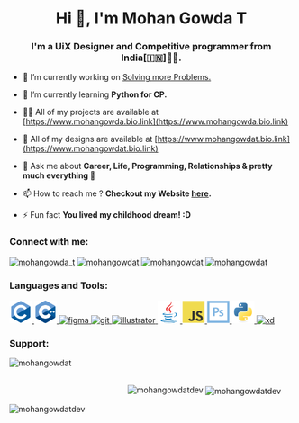 <h1 align="center">Hi 👋, I'm Mohan Gowda T</h1>
<h3 align="center">I'm a UiX Designer and Competitive programmer from India[🇮🇳]🧑‍💻.</h3>

- 🔭 I’m currently working on [Solving more Problems.](https://www.mohangowda.bio.link)

- 🌱 I’m currently learning **Python for CP.**

- 👨‍💻 All of my projects are available at [https://www.mohangowda.bio.link](https://www.mohangowda.bio.link)

- 🎨 All of my designs are available at [https://www.mohangowdat.bio.link](https://www.mohangowdat.bio.link)

- 💬 Ask me about **Career, Life, Programming, Relationships & pretty much everything 🖤**

- 📫 How to reach me ? **Checkout my Website [here](https://www.mohangowda.bio.link).**

- ⚡ Fun fact **You lived my childhood dream! :D**

<h3 align="left">Connect with me:</h3>
<p align="left">
<a href="https://twitter.com/mohangowda_t" target="blank"><img align="center" src="https://raw.githubusercontent.com/rahuldkjain/github-profile-readme-generator/master/src/images/icons/Social/twitter.svg" alt="mohangowda_t" height="30" width="40" /></a>
<a href="https://linkedin.com/in/mohangowdat" target="blank"><img align="center" src="https://raw.githubusercontent.com/rahuldkjain/github-profile-readme-generator/master/src/images/icons/Social/linked-in-alt.svg" alt="mohangowdat" height="30" width="40" /></a>
<a href="https://dribbble.com/mohangowdat" target="blank"><img align="center" src="https://raw.githubusercontent.com/rahuldkjain/github-profile-readme-generator/master/src/images/icons/Social/dribbble.svg" alt="mohangowdat" height="30" width="40" /></a>
<a href="https://www.behance.net/mohangowdat" target="blank"><img align="center" src="https://raw.githubusercontent.com/rahuldkjain/github-profile-readme-generator/master/src/images/icons/Social/behance.svg" alt="mohangowdat" height="30" width="40" /></a>
</p>

<h3 align="left">Languages and Tools:</h3>
<p align="left"> <a href="https://www.cprogramming.com/" target="_blank" rel="noreferrer"> <img src="https://raw.githubusercontent.com/devicons/devicon/master/icons/c/c-original.svg" alt="c" width="40" height="40"/> </a> <a href="https://www.w3schools.com/cpp/" target="_blank" rel="noreferrer"> <img src="https://raw.githubusercontent.com/devicons/devicon/master/icons/cplusplus/cplusplus-original.svg" alt="cplusplus" width="40" height="40"/> </a> <a href="https://www.figma.com/" target="_blank" rel="noreferrer"> <img src="https://www.vectorlogo.zone/logos/figma/figma-icon.svg" alt="figma" width="40" height="40"/> </a> <a href="https://git-scm.com/" target="_blank" rel="noreferrer"> <img src="https://www.vectorlogo.zone/logos/git-scm/git-scm-icon.svg" alt="git" width="40" height="40"/> </a> <a href="https://www.adobe.com/in/products/illustrator.html" target="_blank" rel="noreferrer"> <img src="https://www.vectorlogo.zone/logos/adobe_illustrator/adobe_illustrator-icon.svg" alt="illustrator" width="40" height="40"/> </a> <a href="https://www.java.com" target="_blank" rel="noreferrer"> <img src="https://raw.githubusercontent.com/devicons/devicon/master/icons/java/java-original.svg" alt="java" width="40" height="40"/> </a> <a href="https://developer.mozilla.org/en-US/docs/Web/JavaScript" target="_blank" rel="noreferrer"> <img src="https://raw.githubusercontent.com/devicons/devicon/master/icons/javascript/javascript-original.svg" alt="javascript" width="40" height="40"/> </a> <a href="https://www.photoshop.com/en" target="_blank" rel="noreferrer"> <img src="https://raw.githubusercontent.com/devicons/devicon/master/icons/photoshop/photoshop-line.svg" alt="photoshop" width="40" height="40"/> </a> <a href="https://www.python.org" target="_blank" rel="noreferrer"> <img src="https://raw.githubusercontent.com/devicons/devicon/master/icons/python/python-original.svg" alt="python" width="40" height="40"/> </a> <a href="https://www.adobe.com/products/xd.html" target="_blank" rel="noreferrer"> <img src="https://cdn.worldvectorlogo.com/logos/adobe-xd.svg" alt="xd" width="40" height="40"/> </a> </p>

<h3 align="left">Support:</h3>
<p><a href="https://www.buymeacoffee.com/mohangowdat"> <img align="left" src="https://cdn.buymeacoffee.com/buttons/v2/default-yellow.png" height="50" width="210" alt="mohangowdat" /></a></p><br><br>

<p><img align="left" src="https://github-readme-stats.vercel.app/api/top-langs?username=mohangowdatdev&show_icons=true&locale=en&layout=compact" alt="mohangowdatdev" /></p>

<p>&nbsp;<img align="center" src="https://github-readme-stats.vercel.app/api?username=mohangowdatdev&show_icons=true&locale=en" alt="mohangowdatdev" /></p>

<p><img align="center" src="https://github-readme-streak-stats.herokuapp.com/?user=mohangowdatdev&" alt="mohangowdatdev" /></p>
